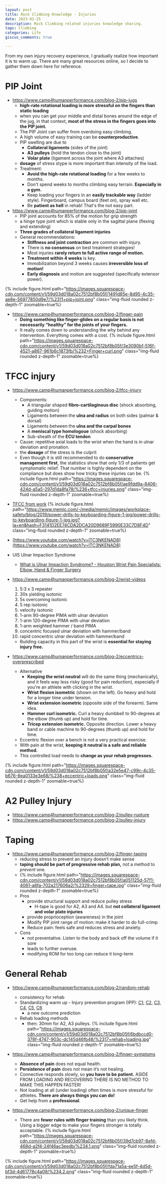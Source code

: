 ```yaml
---
layout: post
title: Rock Climbing Knowledge - Injuries
date: 2023-02-25
description: Rock Climbing related injuries knowledge sharing.
tags: Climbing
categories: Life
giscus_comments: true

---
```


From my own injury recovery experience, I gradually realize how important it is to warm up. There are many great resources online, so I decide to gather them down here for reference.

# PIP Joint
- https://www.camp4humanperformance.com/blog-2/pip-jugs
	- **high-rate rotational loading is more stressful on the fingers than static loading**
	- when you can get your middle and distal bones around the edge of the jug, in that context, **most of the stress in the fingers goes into the PIP joint.**
	- The PIP Joint can suffer from overdoing easy climbing.
	- A high volume of easy training can be **counterproductive**.
	- PIP swelling are due to
		- **Collateral ligaments** (sides of the joint)
		- **A3 pulleys** (hold the tendon close to the joint)
		- **Volar plate** (ligament across the joint where A3 attaches)
	- **dosage** of stress stype is more important than intensity of the load.
	- Treatment:
		- **Avoid the high-rate rotational loading** for a few weeks to months.
		- Don't spend weeks to months climbing easy terrain. **Especially in a gym.**
		- Keep loading your fingers in an **easily trackable way** (ladder style). Fingerboard, campus board (feet on), spray wall etc.
		- Be **patient as hell** in rehab! That's the not easy part.
- https://www.camp4humanperformance.com/blog-2/pip-joint
	- PIP joint accounts for 85% of the motion for grip strength
	- a hinge type joint which is stable only in the sagittal plane (flexing and extending)
	- **Three grades of collateral ligament injuries**
	- General recommendations:
		- **Stiffness and joint contraction** are common with injury.
		- There is **no consensus** on best treatment strategies!
		- Most injuries **rarely return to full active range of motion.**
		- **Treatment within 4 weeks** is key.
		- Immobilization beyond 3 weeks causes **irreversible loss of motion!**
		- **Early diagnosis** and motion are suggested (specifically extensor power).

{% include figure.html path="https://images.squarespace-cdn.com/content/v1/59d03d018a02c7512bf8b05f/1491d85e-8d95-4c35-ae8e-56977850d9e7/%2311+pip+joint.png" class="img-fluid rounded z-depth-1" zoomable=true%}

- https://www.camp4humanperformance.com/blog-2/finger-pain
	- **Doing something like finger-glides on a regular basis is not necessarily “healthy” for the joints of your fingers.**
	- It really comes down to understanding the why behind any intervention. Everything comes with a cost.
{% include figure.html path="https://images.squarespace-cdn.com/content/v1/59d03d018a02c7512bf8b05f/3e3090bf-516f-4521-a867-961b6c1873fb/%232+Finger+curl.png" class="img-fluid rounded z-depth-1" zoomable=true%}

# TFCC injury
- https://www.camp4humanperformance.com/blog-2/tfcc-injury
	- Components:
		- A triangular shaped **fibro-cartilaginous disc** (shock absorbing, guiding motion)    
		-   Ligaments between the **ulna and radius** on both sides (palmar & dorsal)
		-   Ligaments between the **ulna and the carpal bones**
		-   A **meniscal type homologoue** (shock absorbing)
		-   Sub-sheath of the **ECU tendon**
	- Cause: repetitive axial loads to the wrist when the hand is in ulnar deviation and pronation.
	- the **dosage** of the stress is the culprit
	- Even though it is still recommended to do **conservative management first**, the statistics show that only 1/3 of patients get symptomatic relief. That number is highly dependent on the compliance but does show how tricky these injuries can be.
{% include figure.html path="https://images.squarespace-cdn.com/content/v1/59d03d018a02c7512bf8b05f/ae9fdd9a-8406-424d-a5a5-297d1da8fa78/%236+tfcc+injuries.png" class="img-fluid rounded z-depth-1" zoomable=true%}

- [TFCC from work](https://www.memic.com/workplace-safety/safety-net-blog/2019/september/ouch-my-wrist-hurts)
{% include figure.html path="https://www.memic.com/-/media/memic/images/workplace-safety/blog/2019/power-drills-to-keyboarding-figure-1-jpg/power-drills-to-keyboarding-figure-1-jpg.jpg?la=en&hash=F3141D2EE74CDA2DCA20D9689F5990E33C7D8F4D" class="img-fluid rounded z-depth-1" zoomable=true%}
    
- [https://www.youtube.com/watch?v=lTC3NKENAD8](https://www.youtube.com/watch?v=lTC3NKENAD8)
- UIS Ulnar Impaction Syndrome
	- [What is Ulnar Impaction Syndrome? - Houston Wrist Pain Specialists: Elbow, Hand & Finger Surgery](https://carpaltunnelpros.com/2015/07/10/what-is-ulnar-impaction-syndrome/)
- https://www.camp4humanperformance.com/blog-2/wrist-videos
	1. 5:3 x 3 repeater
	2. 30s yielding isotonic
	3. 5s overcoming isotonic
	4. 5 rep isotonic
	5. velocity isotonic
	6. 1-arm 90-degree PIMA with ulnar deviation
	7. 1-arm 120-degree PIMA with ulnar deviation
	8. 1-arm weighted hammer / band PIMA
	9. concentric focused ulnar deviation with hammer/band
	10. rapid concentric ulnar deviation with hammer/band
	- Building capacity in this part of the wrist is **essential for staying injury free.**
- https://www.camp4humanperformance.com/blog-2/eccentrics-overprescribed
	- Alternative
		- **Keeping the wrist neutral** will do the same thing (mechanically), and it feels way less risky (good for pain reduction), especially if you're an athlete with clicking in the wrist.
		-   **Wrist flexion isometric** (shown on the left). Go heavy and hold for a longer time under tension.
		-   **Wrist extension isometric** (opposite side of the forearm). Same idea.
		-   **Hammer curl isometric.** Curl a heavy dumbbell to 90-degrees at the elbow (thumb up) and hold for time.
		-   **Tricep extension isometric.** Opposite direction. Lower a heavy band or cable machine to 90-degrees (thumb up) and hold for time.
	- Eccentric flexion over a bench is not a very practical exercise.
	- With pain at the wrist, **keeping it neutral is a safe and reliable method.**
	- This controlled load needs to **change as your rehab progresses.**

{% include figure.html path="https://images.squarespace-cdn.com/content/v1/59d03d018a02c7512bf8b05f/a32e5e47-c99c-4c35-b676-8ea0133e3e68/%238+eccentric+loads.png" class="img-fluid rounded z-depth-1" zoomable=true%} 


# A2 Pulley Injury
- https://www.camp4humanperformance.com/blog-2/pulley-rupture
- https://www.camp4humanperformance.com/blog-2/pulley-injury

# Taping
- https://www.camp4humanperformance.com/blog-2/finger-taping
	- reducing stress to prevent an injury doesn’t make sense
	- **taping should be part of progressive rehab plan,** not a method to _prevent_ one.
	- {% include figure.html path="https://images.squarespace-cdn.com/content/v1/59d03d018a02c7512bf8b05f/a051125d-57f1-4061-a6fa-702a217606a2/%2329+finger+tape.jpg" class="img-fluid rounded z-depth-1" zoomable=true%} 
	- Pros
		- provide structural support and reduce pulley stress
			- H-tape is good for A2, A3 and A4. but **not collateral ligament and volar plate injuries**
		- provide proprioception (awareness) in the joint
		- Modify PIP joint range of motion: make it harder to do full-crimp
		- Reduce pain: feels safe and reduces stress and anxiety.
	- Cons
		- not preventative. Listen to the body and back off the volume if it sore
		- leads to further overuse.
		- modifying ROM for too long can reduce it long-term

# General Rehab
- https://www.camp4humanperformance.com/blog-2/random-rehab
	- consistency for rehab
	- Standardizing warm up - Injury prevention program (IPP): [C1](https://static1.squarespace.com/static/59d03d018a02c7512bf8b05f/t/61f00ab0203e272d1b5f7aa0/1643121335193/Circuit+1.pdf), [C2](https://static1.squarespace.com/static/59d03d018a02c7512bf8b05f/t/61f00ef14ef0dd0b26f75909/1643122431683/Circuit+2.pdf), [C3](https://static1.squarespace.com/static/59d03d018a02c7512bf8b05f/t/61f00f6e8c861241421a2f87/1643122554700/Circuit+3.pdf), [C4](https://static1.squarespace.com/static/59d03d018a02c7512bf8b05f/t/61f00fada2b6c118a65a7ddc/1643122615792/Circuit+4.pdf), [C5](https://static1.squarespace.com/static/59d03d018a02c7512bf8b05f/t/61f0103f1e605f34fe47ea7e/1643122761385/Circuit+5.pdf), [C6](https://static1.squarespace.com/static/59d03d018a02c7512bf8b05f/t/61f0107a2ee7797ce0fd07b2/1643122816517/Circuit+6.pdf)
		- a new outcome prediction
	- Rehab loading methods
		- then: 30mm for A2, A3 pulleys.
{% include figure.html path="https://images.squarespace-cdn.com/content/v1/59d03d018a02c7512bf8b05f/6bdbccd0-378f-4747-903c-dc145d46fb48/%2317+rehab+loading.jpg" class="img-fluid rounded z-depth-1" zoomable=true%} 

- https://www.camp4humanperformance.com/blog-2/finger-symptoms
	-   **Absence of pain** does not equal health.
	-   **Persistence of pain** does not mean it’s not healing.
	-   Connective responds slowly, so **you have to be patient.** ASIDE FROM LOADING AND RECOVERING THERE IS NO METHOD TO MAKE THIS HAPPEN FASTER!
	-   Not loading at all (under loading) often times is more stressful for athletes. **There are always things you can do!**
	-   Get help from a **professional**.
- https://www.camp4humanperformance.com/blog-2/unique-finger
	- There are **fewer rules with finger training** than you likely think. Using a bigger edge to make your fingers stronger is totally acceptable.
{% include figure.html path="https://images.squarespace-cdn.com/content/v1/59d03d018a02c7512bf8b05f/39d7cb97-8afd-468d-a2f4-24f46ac3eedb/%234.1.png" class="img-fluid rounded z-depth-1" zoomable=true%} 

{% include figure.html path="https://images.squarespace-cdn.com/content/v1/59d03d018a02c7512bf8b05f/fda71a5a-ee5f-4d5d-bf3d-4d61778c4a09/%234.2.png" class="img-fluid rounded z-depth-1" zoomable=true%} 

